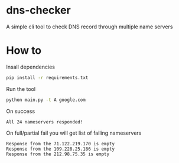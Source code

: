 # dns-checker
A simple cli tool to check DNS record through multiple name servers

# How to

Insall dependencies
```bash
pip install -r requirements.txt
```

Run the tool 
```bash
python main.py -t A google.com
```

On success
```
All 24 nameservers responded!
```

On full/partial fail you will get list of failing nameservers
```
Response from the 71.122.219.170 is empty
Response from the 109.228.25.186 is empty
Response from the 212.98.75.35 is empty
```
